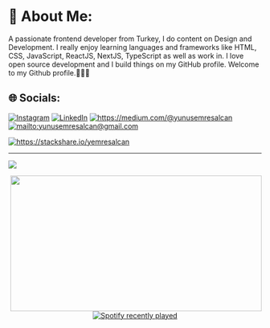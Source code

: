# 💫 About Me:
A passionate frontend developer from Turkey, I do content on Design and Development. I really enjoy learning languages and frameworks like HTML, CSS, JavaScript, ReactJS, NextJS, TypeScript as well as work in. I love open source development and I build things on my GitHub profile. Welcome to my Github profile.👩🏻‍💻

## 🌐 Socials:
[![Instagram](https://img.shields.io/badge/Instagram-%23E4405F.svg?logo=Instagram&logoColor=white)](https://www.instagram.com/yemresalcan/) [![LinkedIn](https://img.shields.io/badge/LinkedIn-%230077B5.svg?logo=linkedin&logoColor=white)](https://www.linkedin.com/in/yunusemresalcan/) 
<a href="https://medium.com/@yunusemresalcan" target="_blank">
    <img src="https://img.shields.io/badge/%20-medium-black" alt="https://medium.com/@yunusemresalcan">
</a>
<a href="mailto:yunusemresalcan@gmail.com" target="_blank">
    <img src="https://img.shields.io/badge/%20-gmail-B23121" alt="mailto:yunusemresalcan@gmail.com">
</a>

<a href="https://stackshare.io/yemresalcan">
    <img src="http://img.shields.io/badge/tech-stack-0690fa.svg?style=flat" alt="https://stackshare.io/yemresalcan">
</a>


---
[![](https://visitcount.itsvg.in/api?id=Yemresalcan&icon=2&color=1)](https://visitcount.itsvg.in)

<img src="https://github.com/adriantwarog/adriantwarog/blob/f18f21d501c68faff89e036755b92c53e341e8c1/ipad%20learning.gif" align="right" width="500" height="270" />

<div align="center">
  <a href="https://open.spotify.com/user/yunusemesalcan?si=NBz3tSmFQjayoNPnhrxc5Q&nd=1&dlsi=be48b9827db94045">
    <img src="https://spotify-recently-played-readme.vercel.app/api?user=yunusemesalcan" alt="Spotify recently played"  />
  </a>
</div>




  

